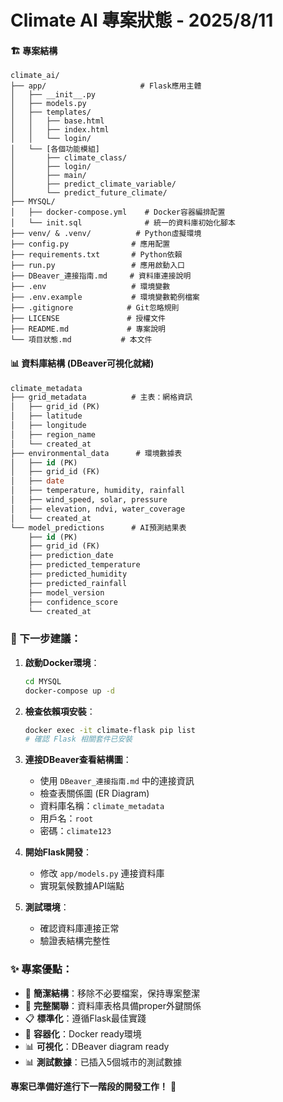 # Climate AI 專案狀態 - 2025/8/11

#### 🏗️ 專案結構
```
climate_ai/
├── app/                     # Flask應用主體
│   ├── __init__.py
│   ├── models.py
│   ├── templates/
│   │   ├── base.html
│   │   ├── index.html
│   │   └── login/
│   └── [各個功能模組]
│       ├── climate_class/
│       ├── login/
│       ├── main/
│       ├── predict_climate_variable/
│       └── predict_future_climate/
├── MYSQL/
│   ├── docker-compose.yml    # Docker容器編排配置
│   └── init.sql              # 統一的資料庫初始化腳本
├── venv/ & .venv/          # Python虛擬環境
├── config.py              # 應用配置
├── requirements.txt       # Python依賴
├── run.py                 # 應用啟動入口
├── DBeaver_連接指南.md     # 資料庫連接說明
├── .env                   # 環境變數
├── .env.example           # 環境變數範例檔案
├── .gitignore            # Git忽略規則
├── LICENSE               # 授權文件
├── README.md             # 專案說明
└── 項目狀態.md           # 本文件
```

#### 📊 資料庫結構 (DBeaver可視化就緒)
```sql
climate_metadata
├── grid_metadata          # 主表：網格資訊
│   ├── grid_id (PK)
│   ├── latitude
│   ├── longitude
│   ├── region_name
│   └── created_at
├── environmental_data      # 環境數據表
│   ├── id (PK)
│   ├── grid_id (FK)
│   ├── date
│   ├── temperature, humidity, rainfall
│   ├── wind_speed, solar, pressure
│   ├── elevation, ndvi, water_coverage
│   └── created_at
└── model_predictions      # AI預測結果表
    ├── id (PK)
    ├── grid_id (FK)
    ├── prediction_date
    ├── predicted_temperature
    ├── predicted_humidity
    ├── predicted_rainfall
    ├── model_version
    ├── confidence_score
    └── created_at
```

### 🎯 下一步建議：

1. **啟動Docker環境**：
   ```bash
   cd MYSQL
   docker-compose up -d
   ```

2. **檢查依賴項安裝**：
   ```bash
   docker exec -it climate-flask pip list
   # 確認 Flask 相關套件已安裝
   ```

3. **連接DBeaver查看結構圖**：
   - 使用 `DBeaver_連接指南.md` 中的連接資訊
   - 檢查表關係圖 (ER Diagram)
   - 資料庫名稱：`climate_metadata`
   - 用戶名：`root`
   - 密碼：`climate123`

4. **開始Flask開發**：
   - 修改 `app/models.py` 連接資料庫
   - 實現氣候數據API端點

5. **測試環境**：
   - 確認資料庫連接正常
   - 驗證表結構完整性

### ✨ 專案優點：
- 🧹 **簡潔結構**：移除不必要檔案，保持專案整潔
- 🔗 **完整關聯**：資料庫表格具備proper外鍵關係
- 📋 **標準化**：遵循Flask最佳實踐
- 🐳 **容器化**：Docker ready環境
- 📊 **可視化**：DBeaver diagram ready
- 📊 **測試數據**：已插入5個城市的測試數據

**專案已準備好進行下一階段的開發工作！** 🚀
